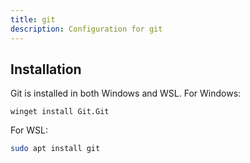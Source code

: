 ```yaml
---
title: git
description: Configuration for git
---
```


## Installation

Git is installed in both Windows and WSL.
For Windows:

```pwsh
winget install Git.Git
```

For WSL:

```bash
sudo apt install git
```